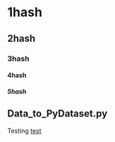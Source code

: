 # 1hash
## 2hash
### 3hash
#### 4hash
##### 5hash

## Data_to_PyDataset.py
Testing [test](./Data_to_PyDataset.py)